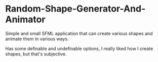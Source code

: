 # Random-Shape-Generator-And-Animator
Simple and small SFML application that can create various shapes and animate them in various ways.

Has some definable and undefinable options, I really liked how I create shapes, but that's subjective.
